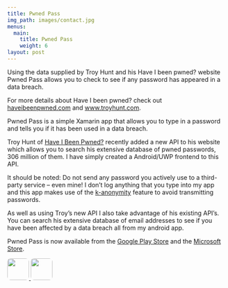```yaml
---
title: Pwned Pass
img_path: images/contact.jpg
menus:
  main:
    title: Pwned Pass
    weight: 6
layout: post
---
```


Using the data supplied by Troy Hunt and his Have I been pwned? website Pwned Pass allows you to check to see if any password has appeared in a data breach.

For more details about Have I been pwned? check out <a href="https://haveibeenpwned.com/">haveibeenpwned.com</a> and <a hre="http://www.troyhunt.com/">www.troyhunt.com</a>.

Pwned Pass is a simple Xamarin app that allows you to type in a password and tells you if it has been used in a data breach.

Troy Hunt of <a href="https://haveibeenpwned.com/">Have I Been Pwned?</a> recently added a new API to his website which allows you to search his extensive database of pwned passwords, 306 million of them. I have simply created a Android/UWP frontend to this API.

It should be noted: Do not send any password you actively use to a third-party service – even mine! I don’t log anything that you type into my app and this app makes use of the <a href="https://www.troyhunt.com/ive-just-launched-pwned-passwords-version-2/">k-anonymity</a> feature to avoid transmitting passwords.

As well as using Troy’s new API I also take advantage of his existing API’s. You can search his extensive database of email addresses to see if you have been affected by a data breach all from my android app.

Pwned Pass is now available from the <a href="https://play.google.com/store/apps/details?id=pwnedpasswords.pwnedpasswords">Google Play Store</a> and the <a href="https://www.microsoft.com/en-gb/p/pwned-pass/9nm2whnztnlt">Microsoft Store</a>.

<p>
  <a href="https://play.google.com/store/apps/details?id=pwnedpasswords.pwnedpasswords">
    <img class="alignleft wp-image-2204 size-medium jetpack-lazy-image jetpack-lazy-image--handled" src="https://i0.wp.com/www.funkysi1701.com/wp-content/uploads/2019/04/playstore-1.png?fit=300%2C300&amp;ssl=1" alt="" style="height: 50px;border-radius: 8px;" data-recalc-dims="1" srcset="https://i0.wp.com/www.funkysi1701.com/wp-content/uploads/2019/04/playstore-1.png?resize=300%2C90&amp;ssl=1 300w, https://i0.wp.com/www.funkysi1701.com/wp-content/uploads/2019/04/playstore-1.png?w=568&amp;ssl=1 568w" data-lazy-loaded="1" sizes="(max-width: 300px) 100vw, 300px">
  </a>

  <a href="https://www.microsoft.com/store/apps/9NM2WHNZTNLT">
    <img class="alignleft wp-image-2210 size-medium jetpack-lazy-image jetpack-lazy-image--handled" src="https://i2.wp.com/www.funkysi1701.com/wp-content/uploads/2019/04/badge-wp.png?fit=300%2C300&amp;ssl=1" alt="" style="height: 50px;border-radius: 8px;" data-recalc-dims="1" srcset="https://i2.wp.com/www.funkysi1701.com/wp-content/uploads/2019/04/badge-wp.png?resize=300%2C108&amp;ssl=1 300w, https://i2.wp.com/www.funkysi1701.com/wp-content/uploads/2019/04/badge-wp.png?resize=768%2C277&amp;ssl=1 768w, https://i2.wp.com/www.funkysi1701.com/wp-content/uploads/2019/04/badge-wp.png?resize=692%2C250&amp;ssl=1 692w, https://i2.wp.com/www.funkysi1701.com/wp-content/uploads/2019/04/badge-wp.png?w=864&amp;ssl=1 864w" data-lazy-loaded="1" sizes="(max-width: 300px) 100vw, 300px">
  </a>
</p>